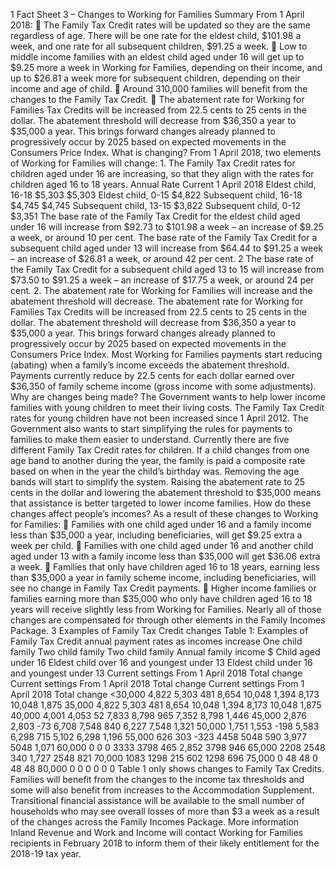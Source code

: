 1 Fact Sheet 3 – Changes to Working for Families Summary From 1 April 2018:  The Family Tax Credit rates will be updated so they are the same regardless of age. There will be one rate for the eldest child, $101.98 a week, and one rate for all subsequent children, $91.25 a week.  Low to middle income families with an eldest child aged under 16 will get up to $9.25 more a week in Working for Families, depending on their income, and up to $26.81 a week more for subsequent children, depending on their income and age of child.  Around 310,000 families will benefit from the changes to the Family Tax Credit.  The abatement rate for Working for Families Tax Credits will be increased from 22.5 cents to 25 cents in the dollar. The abatement threshold will decrease from $36,350 a year to $35,000 a year. This brings forward changes already planned to progressively occur by 2025 based on expected movements in the Consumers Price Index. What is changing? From 1 April 2018, two elements of Working for Families will change: 1. The Family Tax Credit rates for children aged under 16 are increasing, so that they align with the rates for children aged 16 to 18 years. Annual Rate Current 1 April 2018 Eldest child, 16-18 $5,303 $5,303 Eldest child, 0-15 $4,822 Subsequent child, 16-18 $4,745 $4,745 Subsequent child, 13-15 $3,822 Subsequent child, 0-12 $3,351 The base rate of the Family Tax Credit for the eldest child aged under 16 will increase from $92.73 to $101.98 a week – an increase of $9.25 a week, or around 10 per cent. The base rate of the Family Tax Credit for a subsequent child aged under 13 will increase from $64.44 to $91.25 a week – an increase of $26.81 a week, or around 42 per cent. 2 The base rate of the Family Tax Credit for a subsequent child aged 13 to 15 will increase from $73.50 to $91.25 a week – an increase of $17.75 a week, or around 24 per cent. 2. The abatement rate for Working for Families will increase and the abatement threshold will decrease. The abatement rate for Working for Families Tax Credits will be increased from 22.5 cents to 25 cents in the dollar. The abatement threshold will decrease from $36,350 a year to $35,000 a year. This brings forward changes already planned to progressively occur by 2025 based on expected movements in the Consumers Price Index. Most Working for Families payments start reducing (abating) when a family’s income exceeds the abatement threshold. Payments currently reduce by 22.5 cents for each dollar earned over $36,350 of family scheme income (gross income with some adjustments). Why are changes being made? The Government wants to help lower income families with young children to meet their living costs. The Family Tax Credit rates for young children have not been increased since 1 April 2012. The Government also wants to start simplifying the rules for payments to families to make them easier to understand. Currently there are five different Family Tax Credit rates for children. If a child changes from one age band to another during the year, the family is paid a composite rate based on when in the year the child’s birthday was. Removing the age bands will start to simplify the system. Raising the abatement rate to 25 cents in the dollar and lowering the abatement threshold to $35,000 means that assistance is better targeted to lower income families. How do these changes affect people’s incomes? As a result of these changes to Working for Families:  Families with one child aged under 16 and a family income less than $35,000 a year, including beneficiaries, will get $9.25 extra a week per child.  Families with one child aged under 16 and another child aged under 13 with a family income less than $35,000 will get $36.06 extra a week.  Families that only have children aged 16 to 18 years, earning less than $35,000 a year in family scheme income, including beneficiaries, will see no change in Family Tax Credit payments.  Higher income families or families earning more than $35,000 who only have children aged 16 to 18 years will receive slightly less from Working for Families. Nearly all of those changes are compensated for through other elements in the Family Incomes Package. 3 Examples of Family Tax Credit changes Table 1: Examples of Family Tax Credit annual payment rates as incomes increase One child family Two child family Two child family Annual family income $ Child aged under 16 Eldest child over 16 and youngest under 13 Eldest child under 16 and youngest under 13 Current settings From 1 April 2018 Total change Current settings From 1 April 2018 Total change Current settings From 1 April 2018 Total change <30,000 4,822 5,303 481 8,654 10,048 1,394 8,173 10,048 1,875 35,000 4,822 5,303 481 8,654 10,048 1,394 8,173 10,048 1,875 40,000 4,001 4,053 52 7,833 8,798 965 7,352 8,798 1,446 45,000 2,876 2,803 -73 6,708 7,548 840 6,227 7,548 1,321 50,000 1,751 1,553 -198 5,583 6,298 715 5,102 6,298 1,196 55,000 626 303 -323 4458 5048 590 3,977 5048 1,071 60,000 0 0 0 3333 3798 465 2,852 3798 946 65,000 2208 2548 340 1,727 2548 821 70,000 1083 1298 215 602 1298 696 75,000 0 48 48 0 48 48 80,000 0 0 0 0 0 0 Table 1 only shows changes to Family Tax Credits. Families will benefit from the changes to the income tax thresholds and some will also benefit from increases to the Accommodation Supplement. Transitional financial assistance will be available to the small number of households who may see overall losses of more than $3 a week as a result of the changes across the Family Incomes Package. More information Inland Revenue and Work and Income will contact Working for Families recipients in February 2018 to inform them of their likely entitlement for the 2018-19 tax year.